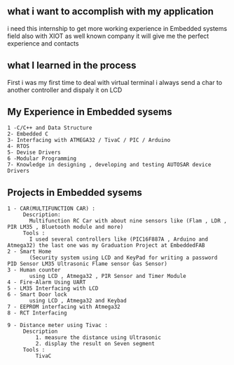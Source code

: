 ## what i want to accomplish with my application
 i need this internship to get more working experience in Embedded systems field also with XIOT as well known company it will give me the perfect experience and contacts 
 
 
 ## what I learned in the process
   First i was my first time to deal with virtual terminal i always send a char to another controller and dispaly it on LCD 
   
   
 ## My Experience in Embedded sysems 
 
 ``` 
 1 -C/C++ and Data Structure
 2- Embedded C
 3- Interfacing with ATMEGA32 / TivaC / PIC / Arduino
 4- RTOS
 5- Devise Drivers
 6 -Modular Programming
 7- Knowledge in designing , developing and testing AUTOSAR device Drivers

```
 ## Projects in Embedded sysems 
 
 ``` 
1 - CAR(MULTIFUNCTION CAR) :
      Description:
        Multifunction RC Car with about nine sensors like (Flam , LDR , PIR LM35 , Bluetooth module and more)
      Tools :
        I used several controllers like (PIC16F887A , Arduino and Atmega32) the last one was my Graduation Project at EmbeddedFAB
2 - Smart Home
        (Security system using LCD and KeyPad for writing a password PID Sensor LM35 Ultrasonic Flame sensor Gas Sensor)
3 - Human counter
        using LCD , Atmega32 , PIR Sensor and Timer Module
4 - Fire-Alarm Using UART
5 - LM35 Interfacing with LCD
6 - Smart Door lock
        using LCD , Atmega32 and Keybad
7 - EEPROM interfacing with Atmega32
8 - RCT Interfacing

9 - Distance meter using Tivac :
      Description
          1. measure the distance using Ultrasonic
          2. display the result on Seven segment
      Tools :
          TivaC
```
